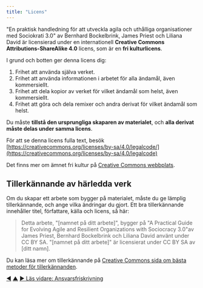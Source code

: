 ```yaml
---
title: "Licens"
---
```



"En praktisk handledning för att utveckla agila och uthålliga organisationer med Sociokrati 3.0" av Bernhard Bockelbrink, James Priest och Liliana David är licensierad under en internationell **Creative Commons Attributions-ShareAlike 4.0** licens, som är en **fri kulturlicens**.

I grund och botten ger denna licens dig:

1. Frihet att använda själva verket.
2. Frihet att använda informationen i arbetet för alla ändamål, även kommersiellt.
3. Frihet att dela kopior av verket för vilket ändamål som helst, även kommersiellt.
4. Frihet att göra och dela remixer och andra derivat för vilket ändamål som helst.

Du måste **tillstå den ursprungliga skaparen av materialet**, och **alla derivat måste delas under samma licens**.

För att se denna licens fulla text, besök [https://creativecommons.org/licenses/by-sa/4.0/legalcode/](https://creativecommons.org/licenses/by-sa/4.0/legalcode)

Det finns mer om ämnet fri kultur på [Creative Commons webbplats](https://creativecommons.org/freeworks).

## Tillerkännande av härledda verk

Om du skapar ett arbete som bygger på materialet, måste du ge lämplig tillerkännande, och ange vilka ändringar du gjort. Ett bra tillerkännande innehåller titel, författare, källa och licens, så här:

> Detta arbete, "[namnet på ditt arbete]", bygger på "A Practical Guide for Evolving Agile and Resilient Organizations with Sociocracy 3.0"av James Priest, Bernhard Bockelbrink och Liliana David använt under CC BY SA. "[namnet på ditt arbete]" är licensierat under CC BY SA av [ditt namn].

Du kan läsa mer om tillerkännande på [Creative Commons sida om bästa metoder för tillerkännanden](https://wiki.creativecommons.org/wiki/best_practices_for_attribution).

<div class="bottom-nav">
<a href="links.html" title="Tillbaka till: Länkar">◀</a> <a href="appendix.html" title="Upp: Bilagor">▲</a> <a href="disclaimer.html" title="Läs vidare: Ansvarsfriskrivning">▶ Läs vidare: Ansvarsfriskrivning</a>
</div>


<script type="text/javascript">
Mousetrap.bind('g n', function() {
    window.location.href = 'disclaimer.html';
    return false;
});
</script>


